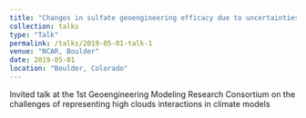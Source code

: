 ```yaml
---
title: "Changes in sulfate geoengineering efficacy due to uncertainties in model representations of high clouds"
collection: talks
type: "Talk"
permalink: /talks/2019-05-01-talk-1
venue: "NCAR, Boulder"
date: 2019-05-01
location: "Boulder, Colorado"
---
```


Invited talk at the 1st Geoengineering Modeling Research Consortium on the challenges of representing high clouds interactions in climate models

